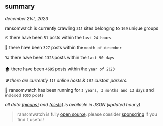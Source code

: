 
## summary
_december 21st, 2023_

ransomwatch is currently crawling `315` sites belonging to `169` unique groups

⏲ there have been `51` posts within the `last 24 hours`

🦈 there have been `327` posts within the `month of december`

🪐 there have been `1323` posts within the `last 90 days`

🏚 there have been `4695` posts within the `year of 2023`

_⚙️ there are currently `116` online hosts & `101` custom parsers._

🦕 ransomwatch has been running for `2 years, 3 months and 13 days` and indexed `9383` posts

_all data  [(groups)](http://ransomwhat.telemetry.ltd/groups) and [(posts)](http://ransomwhat.telemetry.ltd/posts) is available in JSON (updated hourly)_

> ransomwatch is fully [open source](https://github.com/joshhighet/ransomwatch#ransomwatch--). please consider [sponsoring](https://github.com/sponsors/joshhighet) if you find it useful!
